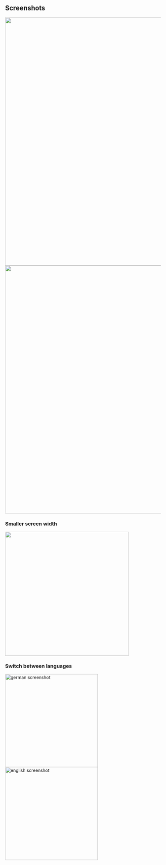 ## Screenshots

<img src="https://raw.githubusercontent.com/husainaloos/cocoa-hugo-theme/master/images/tn.png" width="800">

<img src="https://i.imgur.com/jdstF9j.png" width="800">

### Smaller screen width

<img src="https://i.imgur.com/5jI8kEU.png" width="400">

### Switch between languages

<img src="https://raw.githubusercontent.com/husainaloos/cocoa-hugo-theme/master/images/scr.de-fullpage.png" title="german screenshot" width="300"> <img src="https://raw.githubusercontent.com/husainaloos/cocoa-hugo-theme/master/images/scr.en-fullpage.png" title="english screenshot" width="300">
